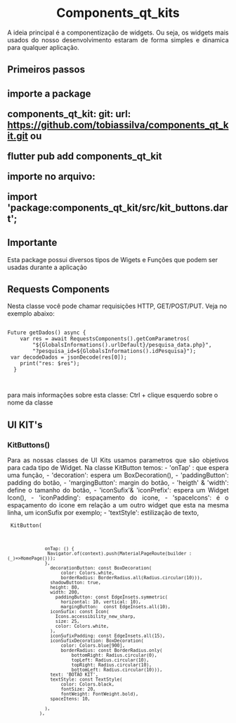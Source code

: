 <h1 align ='center'>Components_qt_kits</h1>
<p align = 'justify'>	A ideia principal é a componentização de widgets. Ou seja, os widgets mais usados do nosso desenvolvimento estaram de forma simples e dinamica para qualquer aplicação. </p>


<h2>Primeiros passos<h2>
<p>importe a package </p>
 

components_qt_kit:
      git:
        url: https://github.com/tobiassilva/components_qt_kit.git
ou 

flutter pub add components_qt_kit

importe no arquivo:

import 'package:components_qt_kit/src/kit_buttons.dart';

<h2 aligin='center'>Importante</h2>
<p> Esta package possui diversos tipos de Wigets e Funções que podem ser usadas durante a aplicação</p>

<h2>Requests Components</h2>

Nesta classe você pode chamar requisições HTTP,  GET/POST/PUT. Veja no exemplo abaixo:



<code>
Future getDados() async {
    var res = await RequestsComponents().getComParametros(
        "${GlobalsInformations().urlDefault}/pesquisa_data.php}",
        "?pesquisa_id=${GlobalsInformations().idPesquisa}");
 var decodeDados = jsonDecode(res[0]);
    print("res: $res");
  }
  
  </code>
 <p>para mais informações sobre esta classe: Ctrl + clique esquerdo sobre o nome da classe</p>

<h2>UI KIT's</h2>


<h3>KitButtons()</h3>


 <p align= 'justify'>Para as nossas classes de UI Kits usamos parametros que são objetivos para cada tipo de Widget.
 Na classe KitButton temos:
  - 'onTap' :  que espera uma função,
  - 'decoration': espera um BoxDecoration(),
  - 'paddingButton': padding do botão,
  - 'margingButton': margin do botão,
  - 'heigth' &  'width': define o tamanho do botão,
  - 'iconSufix'& 'iconPrefix': espera um Widget Icon(),
  - 'iconPadding': espaçamento do icone,
  - 'spaceIcons': é o espaçamento do icone em relação a um outro widget que esta na mesma linha, um iconSufix por exemplo;
  - 'textStyle': estilização de texto,
   </p>




 <code>  KitButton(
                    
                  onTap: () {
                   Navigator.of(context).push(MaterialPageRoute(builder :(_)=>HomePage()));
                  },
                    decorationButton: const BoxDecoration(
                        color: Colors.white,
                        borderRadius: BorderRadius.all(Radius.circular(10))),
                    shadowButton: true,
                    height: 80,
                    width: 200,
                      paddingButton: const EdgeInsets.symmetric(
                        horizontal: 10, vertical: 10),
                        margingButton:  const EdgeInsets.all(10),
                    iconSufix: const Icon(
                      Icons.accessibility_new_sharp,
                      size: 25,
                      color: Colors.white,
                    ),
                    iconSufixPadding: const EdgeInsets.all(15),
                    iconSufixDecoration: BoxDecoration(
                        color: Colors.blue[900],
                        borderRadius: const BorderRadius.only(
                            bottomRight: Radius.circular(0),
                            topLeft: Radius.circular(10),
                            topRight: Radius.circular(10),
                            bottomLeft: Radius.circular(10))),
                    text: 'BOTÃO KIT',
                    textStyle: const TextStyle(
                        color: Colors.black,
                        fontSize: 20,
                        fontWeight: FontWeight.bold),
                    spaceItens: 10,
                  
                  ),
                ),
 </code>
 
	
 
